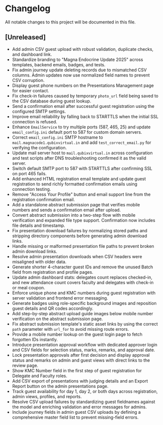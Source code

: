 # Changelog

All notable changes to this project will be documented in this file.

## [Unreleased]
- Add admin CSV guest upload with robust validation, duplicate checks, and dashboard link.
- Standardize branding to "Magna Endocrine Update 2025" across templates, backend emails, badges, and tests.
- Fix admin journey update deleting records due to mismatched CSV columns.
  Admin updates now use normalized field names to prevent CSV corruption.
- Display guest phone numbers on the Presentations Management page for easier contact.
- Fix check-in failures caused by temporary `photo_url` field being saved to the CSV database during guest lookup.
- Send a confirmation email after successful guest registration using the
  configured SMTP settings.
- Improve email reliability by falling back to STARTTLS when the initial
  SSL connection is refused.
- Enhance `EmailService` to try multiple ports (587, 465, 25) and update
  `email_config.ini` default port to 587 for custom domain servers.
- Correct `email_config.ini` SMTP hostname to `mail.magnacode1.qubixvirtual.in`
  and add `test_correct_email.py` for verifying the configuration.
- Update mail server host to `mail.qubixvirtual.in` across configuration and
  test scripts after DNS troubleshooting confirmed it as the valid server.
- Switch default SMTP port to 587 with STARTTLS after confirming SSL on port 465 fails.
- Add enhanced HTML registration email template and update guest registration
  to send richly formatted confirmation emails using connection testing.
- Remove "Access Your Profile" button and email support line from the
  registration confirmation email.
- Add a standalone abstract submission page that verifies mobile numbers and sends
  a confirmation email after upload.
- Convert abstract submission into a two-step flow with mobile verification and
  expanded file type support. Confirmation now includes file details and
  timestamp.
- Fix presentation download failures by normalizing stored paths and stripping
  directory components before generating admin download links.
- Handle missing or malformed presentation file paths to prevent broken admin
  download links.
- Resolve admin presentation downloads when CSV headers were misaligned with older data.
- Generate shorter 4-character guest IDs and remove the unused Batch field from registration and profile pages.
- Update admin dashboard stats: delegates count replaces checked-in, and new attendance count covers faculty and delegates with check-in or meal coupon.
- Enforce unique phone and KMC numbers during guest registration with server validation and frontend error messaging.
- Generate badges using role-specific background images and reposition guest details and QR codes accordingly.
- Add step-by-step abstract upload guide images below mobile number verification on the abstract submission page.
- Fix abstract submission template's static asset links by using the correct `path` parameter with `url_for` to avoid missing route errors.
- Provide a mobile number lookup on the guest login page to fetch forgotten IDs instantly.
- Introduce presentation approval workflow with dedicated approver login and CSV fields for selection status, marks, remarks, and approval date.
- Lock presentation approvals after first decision and display approval status and remarks on admin and guest views with direct links to the review page.
- Show KMC Number field in the first step of guest registration for Delegate and Faculty roles.
- Add CSV export of presentations with judging details and an Export Report button on the admin presentations page.
- Track guest availability for day 1, day 2, or both days across registration, admin views, profiles, and reports.
- Resolve CSV upload failures by standardizing guest fieldnames against the model and enriching validation and error messages for admins.
- Include journey fields in admin guest CSV uploads by defining a comprehensive master field list to prevent missing-field errors.
